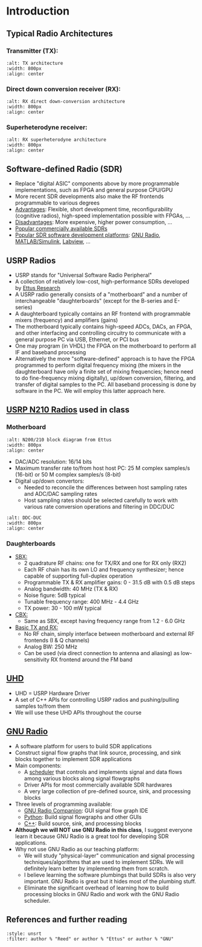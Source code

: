 # Introduction

## Typical Radio Architectures
### Transmitter (TX):
```{image} figures/tx_arch.png
:alt: TX architecture
:width: 800px
:align: center
```
### Direct down conversion receiver (RX):
```{image} figures/rx_ddc.png
:alt: RX direct down-conversion architecture
:width: 800px
:align: center
```
### Superheterodyne receiver:
```{image} figures/rx_superhet.png
:alt: RX superheterodyne architecture
:width: 800px
:align: center
```

## Software-defined Radio (SDR)
* Replace "digital ASIC" components above by more programmable
  implementations, such as FPGA and general purpose CPU/GPU
* More recent SDR developments also make the RF frontends programmable
  to various degrees
* <u>Advantages</u>: Flexible, short development time,
  reconfigurability (cognitive radios), high-speed implementation
  possible with FPGAs, ...
* <u>Disadvantages</u>: More expensive, higher power consumption, ...
* <u>[Popular commercially available SDRs](https://wiki.gnuradio.org/index.php/Hardware#Commercially_Available_SDR_Platforms)</u>
* <u>Popular SDR software development platforms</u>:
  [GNU Radio](https://wiki.gnuradio.org/index.php/Main_Page),
  [MATLAB/Simulink](https://www.mathworks.com/hardware-support.html?q=SDR&page=1),
  [Labview](https://www.ni.com/documentation/en/labview/latest/supported-hardware/software-defined-radio/),
  ...

## USRP Radios
* USRP stands for "Universal Software Radio Peripheral"
* A collection of relatively low-cost, high-performance SDRs developed
  by [Ettus Research](http://www.ettus.com/)
* A USRP radio generally consists of a "motherboard" and a number of
  interchangeable "daughterboards" (except for the B-series and
  E-series)
* A daughterboard typically contains an RF frontend with programmable
  mixers (frequency) and amplifiers (gains)
* The motherboard typically contains high-speed ADCs, DACs, an FPGA,
  and other interfacing and controlling circuitry to communicate with
  a general purpose PC via USB, Ethernet, or PCI bus
* One may program (in VHDL) the FPGA on the motherboard to perform all IF and baseband processing
* Alternatively the more "software-defined" approach is to have the
  FPGA programmed to perform digital frequency mixing (the mixers in
  the daughterboard have only a finite set of mixing frequencies;
  hence need to do fine-frequency mixing digitally), up/down
  conversion, filtering, and transfer of digital samples to the
  PC. All baseband processing is done by software in the PC. We will
  employ this latter approach here.

## [USRP N210 Radios](https://www.ettus.com/all-products/un210-kit/) used in class
### Motherboard
```{image} figures/n200.png
:alt: N200/210 block diagram from Ettus
:width: 800px
:align: center
```
- DAC/ADC resolution: 16/14 bits
- Maximum transfer rate to/from host host PC: 25 M complex samples/s (16-bit) or 50 M complex samples/s (8-bit)
- Digital up/down convertors:
    * Needed to reconcile the differences between host sampling rates and ADC/DAC sampling rates
    * Host sampling rates should be selected carefully to work with various rate conversion operations and filtering in DDC/DUC
```{image} figures/dudc.png
:alt: DDC-DUC
:width: 800px
:align: center
```
### Daughterboards
* <u>SBX:</u>
    - 2 quadrature RF chains: one for TX/RX and one for RX only (RX2)
    -  Each RF chain has its own LO and frequency synthesizer; hence capable of supporting full-duplex operation
    - Programmable TX & RX amplifier gains: 0 - 31.5 dB with 0.5 dB steps
    -  Analog bandwidth: 40 MHz (TX & RX)
    -  Noise figure: 5dB typical
    - Tunable frequency range: 400 MHz - 4.4 GHz
    - TX power: 30 - 100 mW typical
* <u>CBX:</u>
    -  Same as SBX, except having frequency range from 1.2 - 6.0 GHz
* <u>Basic TX and RX:</U>
    - No RF chain, simply interface between motherboard and external RF frontends (I & Q channels)
    - Analog BW: 250 MHz
    - Can be used (via direct connection to antenna and aliasing) as low-sensitivity RX frontend around the FM band



## [UHD](https://kb.ettus.com/UHD)
* UHD = USRP Hardware Driver
* A set of C++ APIs for controlling USRP radios and pushing/pulling samples to/from them
* We will use these UHD APIs throughout the course

## [GNU Radio](https://wiki.gnuradio.org/)
* A software platform for users to build SDR applications 
* Construct signal flow graphs that link source, processing, and sink blocks together to implement SDR applications
* Main components:
    - A [scheduler](http://www.trondeau.com/blog/2013/9/15/explaining-the-gnu-radio-scheduler.html)
that controls and implements signal and data flows among various
blocks along signal flowgraphs
    - Driver APIs for most commercially available SDR hardwares 
	- A very large collection of pre-defined source, sink, and processing blocks
* Three levels of programming available:
    * [GNU Radio Companion](https://wiki.gnuradio.org/index.php/Guided_Tutorial_GRC): GUI signal flow graph IDE
    * [Python](https://wiki.gnuradio.org/index.php/Embedded_Python_Block): Build signal flowgraphs and other GUIs
    *
      [ C++](https://wiki.gnuradio.org/index.php/Guided_Tutorial_GNU_Radio_in_C%2B%2B): Build source, sink, and processing blocks
* **Although we will NOT use GNU Radio in this class**, I
  suggest everyone learn it because GNU Radio is a great tool for
  developing SDR applications.
* Why not use GNU Radio as our teaching platform:
    - We will study "physical-layer" communication and signal
	processing techniques/algorithms that are used to implement
	SDRs. We will definitely learn better by implementing them from
	scratch. 
	- I believe learning the software plumbings that build SDRs is also very important. GNU Radio is great but it hides
	most of the plumbing stuff. 
	- Eliminate the significant overhead of learning how to build
	processing blocks in GNU Radio and work with the GNU Radio
	scheduler.
	
## References and further reading
```{bibliography} references.bib
:style: unsrt
:filter: author % "Reed" or author % "Ettus" or author % "GNU"
```
